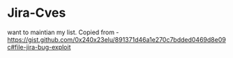 # Jira-Cves



want to maintian my list.
Copied from - https://gist.github.com/0x240x23elu/891371d46a1e270c7bdded0469d8e09c#file-jira-bug-exploit 
